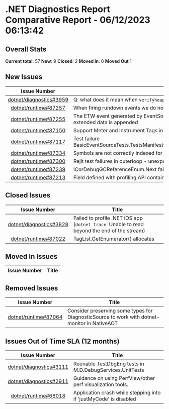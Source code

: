 # .NET Diagnostics Report Comparative Report - 06/12/2023 06:13:42

## Overall Stats

**Current total**: 57
**New**: 9
**Closed**: 2
**Moved In**: 0
**Moved Out** 1

## New Issues

| **Issue Number** | **Title** |
| :--------------: | --------- |
| [dotnet/diagnostics#3959](https://github.com/dotnet/diagnostics/issues/3959) | Q: what does it mean when `verifyheap` reports heap errors? |
| [dotnet/runtime#87257](https://github.com/dotnet/runtime/issues/87257) | When firing rundown events we do not distinguish between generic overloads for jitted methods |
| [dotnet/runtime#87255](https://github.com/dotnet/runtime/issues/87255) | The ETW event generated by EventSource.SendManifest is lost at receiver due to size limit when extended data is appended |
| [dotnet/runtime#87150](https://github.com/dotnet/runtime/issues/87150) | Support Meter and Instrument Tags in MetricsEventSource |
| [dotnet/runtime#87117](https://github.com/dotnet/runtime/issues/87117) | Test failure BasicEventSourceTests.TestsManifestGeneration.Test_EventSource_EtwManifestGenerationRollover |
| [dotnet/runtime#87334](https://github.com/dotnet/runtime/issues/87334) | Symbols are not correctly indexed for 6.0.16 Sytem.Collections.dll |
| [dotnet/runtime#87300](https://github.com/dotnet/runtime/issues/87300) | Rejit test failures in outerloop - unexpected counts |
| [dotnet/runtime#87239](https://github.com/dotnet/runtime/issues/87239) | ICorDebugGCReferenceEnum.Next fails to return stack references in .NET 8 preview 4 |
| [dotnet/runtime#87213](https://github.com/dotnet/runtime/issues/87213) | Field defined with profiling API contains out of thin air values |

## Closed Issues

| **Issue Number** | **Title** |
| :--------------: | --------- |
| [dotnet/diagnostics#3828](https://github.com/dotnet/diagnostics/issues/3828) | Failed to profile .NET iOS app (`dotnet trace`: Unable to read beyond the end of the stream) |
| [dotnet/runtime#87022](https://github.com/dotnet/runtime/issues/87022) | TagList.GetEnumerator() allocates |

## Moved In Issues

| **Issue Number** | **Title** |
| :--------------: | --------- |

## Removed Issues

| **Issue Number** | **Title** |
| :--------------: | --------- |
| [dotnet/runtime#87064](https://github.com/dotnet/runtime/issues/87064) | Consider preserving some types for DiagnosticSource to work with dotnet-monitor in NativeAOT |

## Issues Out of Time SLA (12 months)

| **Issue Number** | **Title** |
| :--------------: | --------- |
| [dotnet/diagnostics#3111](https://github.com/dotnet/diagnostics/issues/3111) | Reenable TestDbgEng tests in M.D.DebugServices.UnitTests |
| [dotnet/diagnostics#2911](https://github.com/dotnet/diagnostics/issues/2911) | Guidance on using PerfView/other perf visualization tools. |
| [dotnet/runtime#68018](https://github.com/dotnet/runtime/issues/68018) | Application crash while stepping into if 'justMyCode' is disabled |

